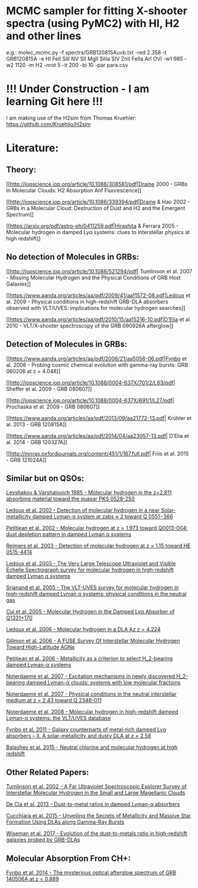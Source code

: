 # MCMC sampler for fitting X-shooter spectra (using PyMC2) with HI, H2 and other lines

e.g.:
molec_mcmc.py -f spectra/GRB120815Auvb.txt -red 2.358 -t GRB120815A
-e HI FeII SiII NV SII MgII SiIIa SIV ZnII FeIIa ArI OVI
-w1 985 -w2 1120 -m H2 -nrot 5 -it 200 -bi 10 -par para.csv

# !!! Under Construction - I am learning Git here !!!

I am making use of the H2sim from Thomas Kruehler:
https://github.com/Kruehlio/H2sim

# Literature:

## Theory:

[[http://iopscience.iop.org/article/10.1086/308581/pdf|Draine 2000 - GRBs In Molecular Clouds: H2 Absorption Anf Fluorescence]]

[[http://iopscience.iop.org/article/10.1086/339394/pdf|Draine & Hao 2002 - GRBs in a Molecular Cloud: Destruction of Dust and H2 and the Emergent Spectrum]]

[[https://arxiv.org/pdf/astro-ph/0411259.pdf|Hirashita & Ferrara 2005 - Molecular hydrogen in damped Lyα systems: clues to interstellar physics at high redshift]]

## No detection of Molecules in GRBs:

[[http://iopscience.iop.org/article/10.1086/521294/pdf| Tumlinson et al. 2007 - Missing Molecular Hydrogen and the Physical Conditions of GRB Host Galaxies]]

[[https://www.aanda.org/articles/aa/pdf/2009/41/aa11572-08.pdf|Ledoux et al. 2009 - Physical conditions in high-redshift GRB-DLA absorbers observed with VLT/UVES: implications for molecular hydrogen searches]]

[[https://www.aanda.org/articles/aa/pdf/2010/15/aa15216-10.pdf|D'Elia et al. 2010 - VLT/X-shooter spectroscopy of the GRB 090926A afterglow]]

## Detection of Molecules in GRBs:

[[https://www.aanda.org/articles/aa/pdf/2006/21/aa5056-06.pdf|Fynbo et al. 2006 - Probing cosmic chemical evolution with gamma-ray bursts: GRB 060206 at z = 4.048]]

[[http://iopscience.iop.org/article/10.1088/0004-637X/701/2/L63/pdf| Sheffer et al. 2009 - GRB 080607]]

[[http://iopscience.iop.org/article/10.1088/0004-637X/691/1/L27/pdf| Prochaska et al. 2009 - GRB 080607]]

[[https://www.aanda.org/articles/aa/pdf/2013/09/aa21772-13.pdf| Krühler et al. 2013 - GRB 120815A]]

[[https://www.aanda.org/articles/aa/pdf/2014/04/aa23057-13.pdf| D’Elia et al. 2014 - GRB 120327A]]

[[http://mnras.oxfordjournals.org/content/451/1/167.full.pdf| Friis et al. 2015 - GRB 121024A]]

## Similar but on QSOs:

[Levshakov & Varshalovich 1985 - Molecular hydrogen in the z=2.811 absorbing material toward the quasar PKS 0528-250](http://articles.adsabs.harvard.edu/cgi-bin/nph-iarticle_query?1985MNRAS.212..517L&amp;data_type=PDF_HIGH&amp;whole_paper=YES&amp;type=PRINTER&amp;filetype=.pdf)

[Ledoux et al. 2002 - Detection of molecular hydrogen in a near Solar-metallicity damped Lyman-α system at zabs ≈ 2 toward Q 0551−366](https://www.aanda.org/articles/aa/pdf/2002/47/aah2875e.pdf)

[Petitjean et al. 2002 - Molecular hydrogen at z = 1.973 toward Q0013-004: dust depletion pattern in damped Lyman α systems](https://arxiv.org/pdf/astro-ph/0201477.pdf)

[Reimers et al. 2003 - Detection of molecular hydrogen at z = 1.15 toward HE 0515-4414](https://www.aanda.org/articles/aa/pdf/2003/42/aah4641.pdf)

[Ledoux et al. 2003 - The Very Large Telescope Ultraviolet and Visible Echelle Spectrograph survey for molecular hydrogen in high-redshift damped Lyman α systems](https://arxiv.org/pdf/astro-ph/0302582.pdf)

[Srianand et al. 2005 - The VLT-UVES survey for molecular hydrogen in high-redshift damped Lyman α systems: physical conditions in the neutral gas](https://arxiv.org/pdf/astro-ph/0506555.pdf)

[Cui et al. 2005 - Molecular Hydrogen in the Damped Lyα Absorber of Q1331+170](http://iopscience.iop.org/article/10.1086/444368/pdf)

[Ledoux et al. 2006 - Molecular hydrogen in a DLA Az z = 4.224](http://iopscience.iop.org/article/10.1086/503278/pdf)

[Gillmon et al. 2006 - A FUSE Survey Of Interstellar Molecular Hydrogen Toward High-Latitude AGNs](http://iopscience.iop.org/article/10.1086/498053/pdf)

[Petitjean et al. 2006 - Metallicity as a criterion to select H_2-bearing damped Lyman-α systems](https://www.aanda.org/articles/aa/pdf/2006/36/aa5769-06.pdf)

[Noterdaeme et al. 2007 - Excitation mechanisms in newly discovered H_2-bearing damped Lyman-α clouds: systems with low molecular fractions](https://www.aanda.org/articles/aa/pdf/2007/41/aa8021-07.pdf)

[Noterdaeme et al. 2007 - Physical conditions in the neutral interstellar medium at z = 2.43 toward Q 2348-011](https://www.aanda.org/articles/aa/pdf/2007/26/aa6897-06.pdf)

[Noterdaeme et al. 2008 - Molecular hydrogen in high-redshift damped Lyman-α systems: the VLT/UVES database](https://www.aanda.org/articles/aa/pdf/2008/14/aa8780-07.pdf)

[Fynbo et al. 2011 - Galaxy counterparts of metal-rich damped Lyα absorbers – II. A solar-metallicity and dusty DLA at z = 2.58](https://arxiv.org/pdf/1011.5312.pdf)

[Balashev et al. 2015 - Neutral chlorine and molecular hydrogen at high redshift](https://www.aanda.org/articles/aa/pdf/2015/03/aa25553-14.pdf)

## Other Related Papers:

[Tumlinson et al. 2002 - A Far Ultraviolet Spectroscopic Explorer Survey of Interstellar Molecular Hydrogen in the Small and Large Magellanic Clouds](http://iopscience.iop.org/article/10.1086/338112/pdf)

[De Cia et al. 2013 - Dust-to-metal ratios in damped Lyman-α absorbers](https://www.aanda.org/articles/aa/pdf/2013/12/aa21834-13.pdf)

[Cucchiara et al. 2015 - Unveiling the Secrets of Metallicity and Massive Star Formation Using DLAs along Gamma-Ray Bursts](http://iopscience.iop.org/article/10.1088/0004-637X/804/1/51/pdf)

[Wiseman et al. 2017 - Evolution of the dust-to-metals ratio in high-redshift galaxies probed by GRB-DLAs](https://www.aanda.org/articles/aa/pdf/2017/03/aa29228-16.pdf)

## Molecular Absorption From CH+:

[Fynbo et al. 2014 - The mysterious optical afterglow spectrum of GRB 140506A at z = 0.889](https://www.aanda.org/articles/aa/pdf/2014/12/aa24726-14.pdf)
